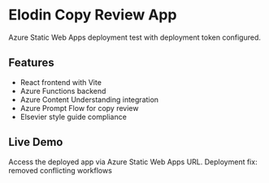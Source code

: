 # Elodin Copy Review App

Azure Static Web Apps deployment test with deployment token configured.

## Features
- React frontend with Vite
- Azure Functions backend
- Azure Content Understanding integration
- Azure Prompt Flow for copy review
- Elsevier style guide compliance

## Live Demo
Access the deployed app via Azure Static Web Apps URL.
Deployment fix: removed conflicting workflows
